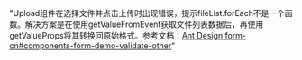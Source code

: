"Upload组件在选择文件并点击上传时出现错误，提示fileList.forEach不是一个函数。解决方案是在使用getValueFromEvent获取文件列表数据后，再使用getValueProps将其转换回原始格式。参考文档：[Ant Design form-cn#components-form-demo-validate-other](https://ant.design/components/form-cn#components-form-demo-validate-other)"

